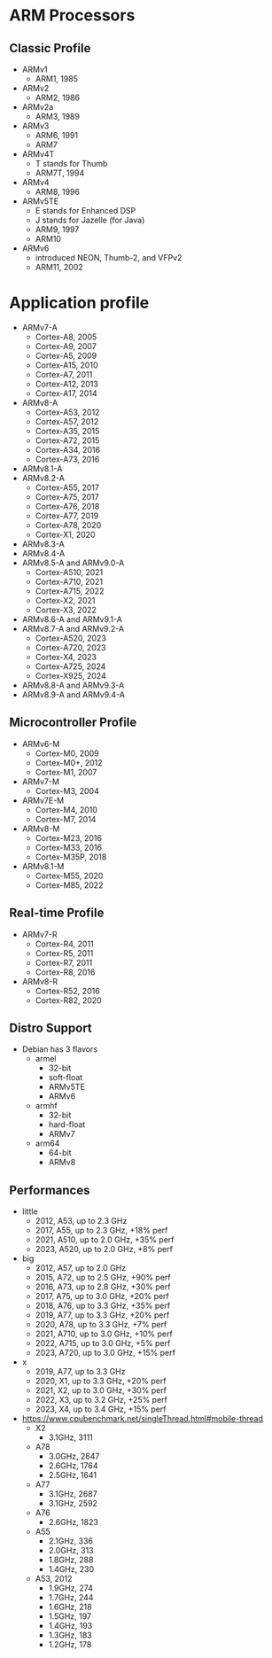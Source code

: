 ARM Processors
==============

## Classic Profile

- ARMv1
  - ARM1, 1985
- ARMv2
  - ARM2, 1986
- ARMv2a
  - ARM3, 1989
- ARMv3
  - ARM6, 1991
  - ARM7
- ARMv4T
  - T stands for Thumb
  - ARM7T, 1994
- ARMv4
  - ARM8, 1996
- ARMv5TE
  - E stands for Enhanced DSP
  - J stands for Jazelle (for Java)
  - ARM9, 1997
  - ARM10
- ARMv6
  - introduced NEON, Thumb-2, and VFPv2
  - ARM11, 2002

# Application profile

- ARMv7-A
  - Cortex-A8, 2005
  - Cortex-A9, 2007
  - Cortex-A5, 2009
  - Cortex-A15, 2010
  - Cortex-A7, 2011
  - Cortex-A12, 2013
  - Cortex-A17, 2014
- ARMv8-A
  - Cortex-A53, 2012
  - Cortex-A57, 2012
  - Cortex-A35, 2015
  - Cortex-A72, 2015
  - Cortex-A34, 2016
  - Cortex-A73, 2016
- ARMv8.1-A
- ARMv8.2-A
  - Cortex-A55, 2017
  - Cortex-A75, 2017
  - Cortex-A76, 2018
  - Cortex-A77, 2019
  - Cortex-A78, 2020
  - Cortex-X1, 2020
- ARMv8.3-A
- ARMv8.4-A
- ARMv8.5-A and ARMv9.0-A
  - Cortex-A510, 2021
  - Cortex-A710, 2021
  - Cortex-A715, 2022
  - Cortex-X2, 2021
  - Cortex-X3, 2022
- ARMv8.6-A and ARMv9.1-A
- ARMv8.7-A and ARMv9.2-A
  - Cortex-A520, 2023
  - Cortex-A720, 2023
  - Cortex-X4, 2023
  - Cortex-A725, 2024
  - Cortex-X925, 2024
- ARMv8.8-A and ARMv9.3-A
- ARMv8.9-A and ARMv9.4-A

## Microcontroller Profile

- ARMv6-M
  - Cortex-M0, 2009
  - Cortex-M0+, 2012
  - Cortex-M1, 2007
- ARMv7-M
  - Cortex-M3, 2004
- ARMv7E-M
  - Cortex-M4, 2010
  - Cortex-M7, 2014
- ARMv8-M
  - Cortex-M23, 2016
  - Cortex-M33, 2016
  - Cortex-M35P, 2018
- ARMv8.1-M
  - Cortex-M55, 2020
  - Cortex-M85, 2022

## Real-time Profile

- ARMv7-R
  - Cortex-R4, 2011
  - Cortex-R5, 2011
  - Cortex-R7, 2011
  - Cortex-R8, 2016
- ARMv8-R
  - Cortex-R52, 2016
  - Cortex-R82, 2020

## Distro Support

- Debian has 3 flavors
  - armel
    - 32-bit
    - soft-float
    - ARMv5TE
    - ARMv6
  - armhf
    - 32-bit
    - hard-float
    - ARMv7
  - arm64
    - 64-bit
    - ARMv8

## Performances

- little
  - 2012, A53, up to 2.3 GHz
  - 2017, A55, up to 2.3 GHz, +18% perf
  - 2021, A510, up to 2.0 GHz, +35% perf
  - 2023, A520, up to 2.0 GHz, +8% perf
- big
  - 2012, A57, up to 2.0 GHz
  - 2015, A72, up to 2.5 GHz, +90% perf
  - 2016, A73, up to 2.8 GHz, +30% perf
  - 2017, A75, up to 3.0 GHz, +20% perf
  - 2018, A76, up to 3.3 GHz, +35% perf
  - 2019, A77, up to 3.3 GHz, +20% perf
  - 2020, A78, up to 3.3 GHz, +7% perf
  - 2021, A710, up to 3.0 GHz, +10% perf
  - 2022, A715, up to 3.0 GHz, +5% perf
  - 2023, A720, up to 3.0 GHz, +15% perf
- x
  - 2019, A77, up to 3.3 GHz
  - 2020, X1, up to 3.3 GHz, +20% perf
  - 2021, X2, up to 3.0 GHz, +30% perf
  - 2022, X3, up to 3.2 GHz, +25% perf
  - 2023, X4, up to 3.4 GHz, +15% perf
- <https://www.cpubenchmark.net/singleThread.html#mobile-thread>
  - X2
    - 3.1GHz, 3111
  - A78
    - 3.0GHz, 2647
    - 2.6GHz, 1764
    - 2.5GHz, 1641
  - A77
    - 3.1GHz, 2687
    - 3.1GHz, 2592
  - A76
    - 2.6GHz, 1823
  - A55
    - 2.1GHz, 336
    - 2.0GHz, 313
    - 1.8GHz, 288
    - 1.4GHz, 230
  - A53, 2012
    - 1.9GHz, 274
    - 1.7GHz, 244
    - 1.6GHz, 218
    - 1.5GHz, 197
    - 1.4GHz, 193
    - 1.3GHz, 183
    - 1.2GHz, 178
